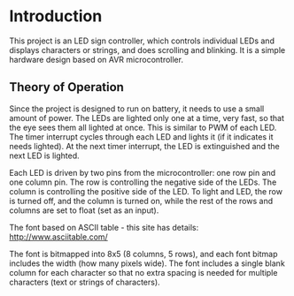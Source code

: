# Introduction #

This project is an LED sign controller, which controls individual LEDs and displays characters or strings, and does scrolling and blinking.  It is a simple hardware design based on AVR microcontroller.

## Theory of Operation ##

Since the project is designed to run on battery, it needs to use a small amount of power.  The LEDs are lighted only one at a time, very fast, so that the eye sees them all lighted at once.  This is similar to PWM of each LED.  The timer interrupt cycles through each LED and lights it (if it indicates it needs lighted).  At the next timer interrupt, the LED is extinguished and the next LED is lighted.

Each LED is driven by two pins from the microcontroller: one row pin and one column pin.  The row is controlling the negative side of the LEDs.  The column is controlling the positive side of the LED.  To light and LED, the row is turned off, and the column is turned on, while the rest of the rows and columns are set to float (set as an input).

The font based on ASCII table - this site has details:
http://www.asciitable.com/

The font is bitmapped into 8x5 (8 columns, 5 rows), and each font bitmap includes the width (how many pixels wide).  The font includes a single blank column for each character so that no extra spacing is needed for multiple characters (text or strings of characters).